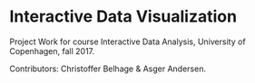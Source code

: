 # Interactive Data Visualization

Project Work for course Interactive Data Analysis, University of Copenhagen, fall 2017.

Contributors: Christoffer Belhage & Asger Andersen.
